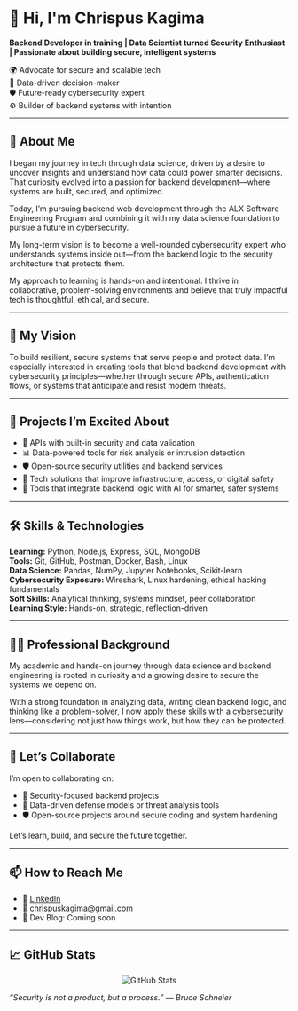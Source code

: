 # 👋 Hi, I'm Chrispus Kagima  
**Backend Developer in training | Data Scientist turned Security Enthusiast | Passionate about building secure, intelligent systems**

🌍 Advocate for secure and scalable tech  
🧠 Data-driven decision-maker  
🛡️ Future-ready cybersecurity expert  
⚙️ Builder of backend systems with intention  

---

## 🧠 About Me

I began my journey in tech through data science, driven by a desire to uncover insights and understand how data could power smarter decisions. That curiosity evolved into a passion for backend development—where systems are built, secured, and optimized.  

Today, I’m pursuing backend web development through the ALX Software Engineering Program and combining it with my data science foundation to pursue a future in cybersecurity.

My long-term vision is to become a well-rounded cybersecurity expert who understands systems inside out—from the backend logic to the security architecture that protects them.

My approach to learning is hands-on and intentional. I thrive in collaborative, problem-solving environments and believe that truly impactful tech is thoughtful, ethical, and secure.

---

## 🎯 My Vision

To build resilient, secure systems that serve people and protect data. I’m especially interested in creating tools that blend backend development with cybersecurity principles—whether through secure APIs, authentication flows, or systems that anticipate and resist modern threats.

---

## 🚀 Projects I’m Excited About

- 🔐 APIs with built-in security and data validation  
- 📊 Data-powered tools for risk analysis or intrusion detection  
- 🛡️ Open-source security utilities and backend services  
- 🏥 Tech solutions that improve infrastructure, access, or digital safety  
- 🤖 Tools that integrate backend logic with AI for smarter, safer systems  

---

## 🛠️ Skills & Technologies

**Learning:** Python, Node.js, Express, SQL, MongoDB  
**Tools:** Git, GitHub, Postman, Docker, Bash, Linux  
**Data Science:** Pandas, NumPy, Jupyter Notebooks, Scikit-learn  
**Cybersecurity Exposure:** Wireshark, Linux hardening, ethical hacking fundamentals  
**Soft Skills:** Analytical thinking, systems mindset, peer collaboration  
**Learning Style:** Hands-on, strategic, reflection-driven  

---

## 🧑‍💼 Professional Background

My academic and hands-on journey through data science and backend engineering is rooted in curiosity and a growing desire to secure the systems we depend on.  

With a strong foundation in analyzing data, writing clean backend logic, and thinking like a problem-solver, I now apply these skills with a cybersecurity lens—considering not just how things work, but how they can be protected.

---

## 🤝 Let’s Collaborate

I’m open to collaborating on:

- 🔐 Security-focused backend projects  
- 🧠 Data-driven defense models or threat analysis tools  
- 🛡️ Open-source projects around secure coding and system hardening  

Let’s learn, build, and secure the future together.

---

## 📫 How to Reach Me

- 💼 [LinkedIn](https://linkedin.com/in/yourusername)  
- 📧 chrispuskagima@gmail.com  
- 📝 Dev Blog: Coming soon  

---

## 📈 GitHub Stats

<p align="center">
  <img src="https://github-readme-stats.vercel.app/api?username=yourusername&show_icons=true&theme=tokyonight" alt="GitHub Stats" />
</p>

<em>“Security is not a product, but a process.” — Bruce Schneier</em>






